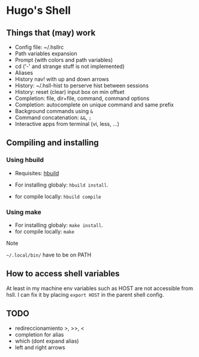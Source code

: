 # Hugo's Shell

## Things that (may) work

- Config file: ~/.hsllrc
- Path variables expansion
- Prompt (with colors and path variables)
- cd ('-' and strange stuff is not implemented)
- Aliases
- History nav! with up and down arrows
- History: ~/.hsll-hist to perserve hist between sessions
- History: reset (clear) input box on min offset
- Completion: file, dir+file, command, command options
- Completion: autocomplete on unique command and same prefix
- Background commands using `&`
- Command concatenation: `&&`, `;`
- Interactive apps from terminal (vi, less, ...)

## Compiling and installing

### Using hbuild

- Requisites: [hbuild](https://github.com/hugocotoflorez/hbuild)

- For installing globaly: `hbuild install`.
- for compile locally: `hbuild compile`

### Using make

- For installing globaly: `make install`.
- for compile locally: `make`

> [!NOTE]
> `~/.local/bin/` have to be on PATH

## How to access shell variables

At least in my machine env variables such as HOST
are not accessible from hsll. I can fix it by
placing `export HOST` in the parent shell config.

## TODO

- redireccionamiento >, >>, <
- completion for alias
- which (dont expand alias)
- left and right arrows

